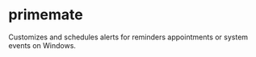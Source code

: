# primemate
Customizes and schedules alerts for reminders appointments or system events on Windows.
